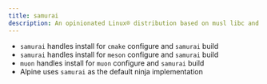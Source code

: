 ```yaml
---
title: samurai
description: An opinionated Linux® distribution based on musl libc and toybox
---
```


- `samurai` handles install for `cmake` configure and `samurai` build
- `samurai` handles install for `meson` configure and  `samurai` build
- `muon` handles install for `muon` configure and `samurai` build
- Alpine uses `samurai` as the default ninja implementation
